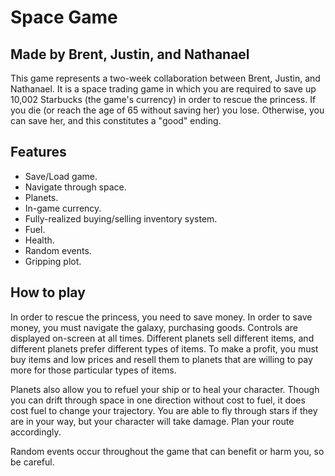 # Space Game
## Made by Brent, Justin, and Nathanael

This game represents a two-week collaboration between Brent, Justin, and Nathanael. It is a space trading game in which you are required to save up 10,002 Starbucks (the game's currency) in order to rescue the princess. If you die (or reach the age of 65 without saving her) you lose. Otherwise, you can save her, and this constitutes a "good" ending.

## Features

- Save/Load game.
- Navigate through space.
- Planets.
- In-game currency.
- Fully-realized buying/selling inventory system.
- Fuel.
- Health.
- Random events.
- Gripping plot.

## How to play

In order to rescue the princess, you need to save money. In order to save money, you must navigate the galaxy, purchasing goods. Controls are displayed on-screen at all times. Different planets sell different items, and different planets prefer different types of items. To make a profit, you must buy items and low prices and resell them to planets that are willing to pay more for those particular types of items.

Planets also allow you to refuel your ship or to heal your character. Though you can drift through space in one direction without cost to fuel, it does cost fuel to change your trajectory. You are able to fly through stars if they are in your way, but your character will take damage. Plan your route accordingly.

Random events occur throughout the game that can benefit or harm you, so be careful.
